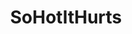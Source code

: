 ---
title: SoHotItHurts
crosslinks:
- LaBeauteFeminine
- anastasia_shcheglova
- girlsinyogapants
- Sofi_A
---